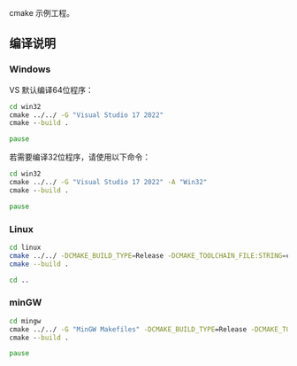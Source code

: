 cmake 示例工程。

## 编译说明

### Windows

VS 默认编译64位程序：

```bat
cd win32
cmake ../../ -G "Visual Studio 17 2022"
cmake --build .

pause
```

若需要编译32位程序，请使用以下命令：

```bat
cd win32
cmake ../../ -G "Visual Studio 17 2022" -A "Win32"
cmake --build .

pause
```

### Linux

```bash
cd linux
cmake ../../ -DCMAKE_BUILD_TYPE=Release -DCMAKE_TOOLCHAIN_FILE:STRING=cmake/arm-gcc-toolchain.cmake
cmake --build .

cd ..
```

### minGW

```bat
cd mingw
cmake ../../ -G "MinGW Makefiles" -DCMAKE_BUILD_TYPE=Release -DCMAKE_TOOLCHAIN_FILE:STRING=CMake/arm-gcc-toolchain.cmake
cmake --build .

pause
```
